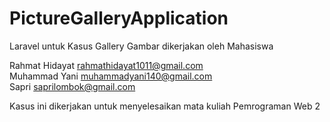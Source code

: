PictureGalleryApplication
=========================

Laravel untuk Kasus Gallery Gambar dikerjakan oleh Mahasiswa<br/>

Rahmat Hidayat rahmathidayat1011@gmail.com<br/>
Muhammad Yani muhammadyani140@gmail.com<br/>
Sapri saprilombok@gmail.com<br/>

Kasus ini dikerjakan untuk menyelesaikan mata kuliah Pemrograman Web 2<br/>
